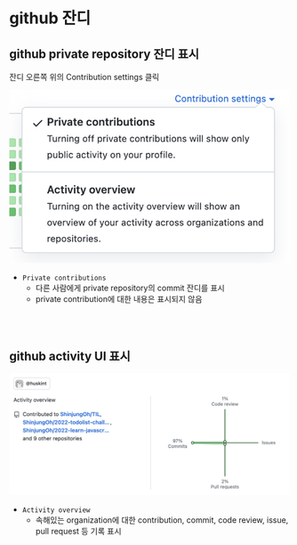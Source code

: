 # github 잔디

## github private repository 잔디 표시

잔디 오른쪽 위의 Contribution settings 클릭 

![](../Images/github_private_repo.png)

* `Private contributions` 
  * 다른 사람에게 private repository의 commit 잔디를 표시
  * private contribution에 대한 내용은 표시되지 않음

<br><br>

## github activity UI 표시

![](../Images/github_overview.png)

* `Activity overview`
  * 속해있는 organization에 대한 contribution, commit, code review, issue, pull request 등 기록 표시


